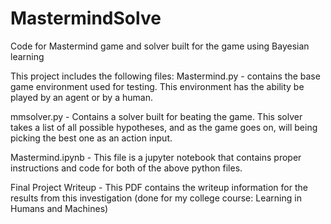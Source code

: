 # MastermindSolve
Code for Mastermind game and solver built for the game using Bayesian learning

This project includes the following files: 
Mastermind.py - contains the base game environment used for testing. This environment has the ability be played by an agent or by a human.

mmsolver.py - Contains a solver built for beating the game. This solver takes a list of all possible hypotheses, and as the game goes on, will being picking the best one as an action input.

Mastermind.ipynb - This file is a jupyter notebook that contains proper instructions and code for both of the above python files. 

Final Project Writeup - This PDF contains the writeup information for the results from this investigation (done for my college course: Learning in Humans and Machines)